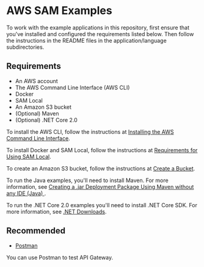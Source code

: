 # AWS SAM Examples #

To work with the example applications in this repository, first ensure that you've installed and configured the requirements listed below. Then follow the instructions in the README files in the application/language subdirectories.

## Requirements ##

* An AWS account
* The AWS Command Line Interface (AWS CLI)
* Docker
* SAM Local
* An Amazon S3 bucket
* (Optional) Maven
* (Optional) .NET Core 2.0

To install the AWS CLI, follow the instructions at [Installing the AWS Command Line Interface](http://docs.aws.amazon.com/cli/latest/userguide/installing.html).

To install Docker and SAM Local, follow the instructions at [Requirements for Using SAM Local](http://docs.aws.amazon.com/lambda/latest/dg/test-sam-local.html#sam-cli-requirements).

To create an Amazon S3 bucket, follow the instructions at [Create a Bucket](http://docs.aws.amazon.com/AmazonS3/latest/gsg/CreatingABucket.html).

To run the Java examples, you'll need to install Maven. For more information, see [Creating a .jar Deployment Package Using Maven without any IDE (Java) ](http://docs.aws.amazon.com/lambda/latest/dg/java-create-jar-pkg-maven-no-ide.html).

To run the .NET Core 2.0 examples you'll need to install .NET Core SDK. For more information, see [.NET Downloads](https://www.microsoft.com/net/download/windows).

## Recommended ##

* [Postman](https://www.getpostman.com/)

You can use Postman to test API Gateway.
